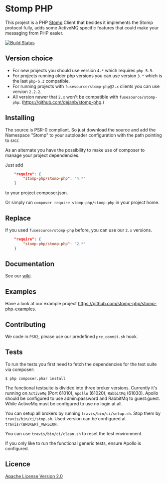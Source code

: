 # Stomp PHP

This project is a PHP [Stomp](http://stomp.github.com) Client that besides it implements the Stomp protocol fully,
adds some ActiveMQ specific features that could make your messaging from PHP easier.

[![Build Status](https://travis-ci.org/stomp-php/stomp-php.svg?branch=master)](https://travis-ci.org/stomp-php/stomp-php)

## Version choice

- For new projects you should use version `4.*` which requires `php-5.5`.
- For projects running older php versions you can use version `3.*` which is the last `php-5.3` compatible.
- For running projects with `fusesource/stomp-php@2.x` clients you can use version `2.2.2`.
- All version newer that `2.x` won't be compatible with `fusesource/stomp-php`. (https://github.com/dejanb/stomp-php.)  


## Installing

The source is PSR-0 compliant. So just download the source and add the Namespace "Stomp" to your autoloader
configuration with the path pointing to src/.

As an alternate you have the possibility to make use of composer to manage your project dependencies.

Just add

```json
    "require": {
        "stomp-php/stomp-php": "4.*"
    }
```

to your project composer.json.

Or simply run `composer require stomp-php/stomp-php` in your project home.

## Replace

If you used `fusesource/stomp-php` before, you can use our `2.x` versions.

```json
    "require": {
        "stomp-php/stomp-php": "2.*"
    }
```

## Documentation

See our [wiki](https://github.com/stomp-php/stomp-php/wiki).

## Examples

Have a look at our example project https://github.com/stomp-php/stomp-php-examples.

## Contributing

We code in `PSR2`, please use our predefined `pre_commit.sh` hook. 

## Tests

To run the tests you first need to fetch the dependencies for the test suite
via composer:

    $ php composer.phar install

The functional testsuite is divided into three broker versions.
Currently it's running on `ActiveMq` (Port 61010), `Apollo` (61020), `RabbitMq` (61030).
Apollo should be configured to use admin:password and RabbitMq to guest:guest.
While ActiveMq must be configured to use no login at all.

You can setup all brokers by running `travis/bin/ci/setup.sh`. Stop them by `travis/bin/ci/stop.sh`.
Used version can be configured at `travis/(BROKER)_VERSION`.

You can use `travis/bin/ci/clean.sh` to reset the test environment.

If you only like to run the functional generic tests, ensure Apollo is configured. 

## Licence

[Apache License Version 2.0](http://www.apache.org/licenses/LICENSE-2.0)